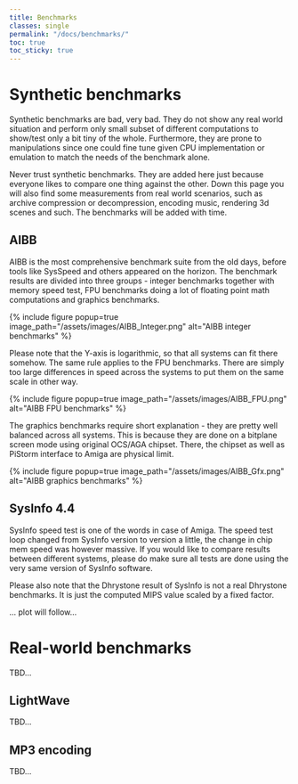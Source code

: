 ```yaml
---
title: Benchmarks
classes: single
permalink: "/docs/benchmarks/"
toc: true
toc_sticky: true
---
```


# Synthetic benchmarks

Synthetic benchmarks are bad, very bad. They do not show any real world situation and perform only small
subset of different computations to show/test only a bit tiny of the whole. Furthermore, they are prone to
manipulations since one could fine tune given CPU implementation or emulation to match the needs of the benchmark
alone.

Never trust synthetic benchmarks. They are added here just because everyone likes to compare one thing against
the other. Down this page you will also find some measurements from real world scenarios, such as archive compression
or decompression, encoding music, rendering 3d scenes and such. The benchmarks will be added with time.

## AIBB

AIBB is the most comprehensive benchmark suite from the old days, before tools like SysSpeed and others appeared
on the horizon. The benchmark results are divided into three groups - integer benchmarks together with memory speed
test, FPU benchmarks doing a lot of floating point math computations and graphics benchmarks.

{% include figure popup=true image_path="/assets/images/AIBB_Integer.png" alt="AIBB integer benchmarks" %}

Please note that the Y-axis is logarithmic, so that all systems can fit there somehow. The same rule applies to the
FPU benchmarks. There are simply too large differences in speed across the systems to put them on the same scale in
other way.

{% include figure popup=true image_path="/assets/images/AIBB_FPU.png" alt="AIBB FPU benchmarks" %}

The graphics benchmarks require short explanation - they are pretty well balanced across all systems. This is because
they are done on a bitplane screen mode using original OCS/AGA chipset. There, the chipset as well as PiStorm interface
to Amiga are physical limit.

{% include figure popup=true image_path="/assets/images/AIBB_Gfx.png" alt="AIBB graphics benchmarks" %}

## SysInfo 4.4

SysInfo speed test is one of the words in case of Amiga. The speed test loop changed from SysInfo version to version a
little, the change in chip mem speed was however massive. If you would like to compare results between different
systems, please do make sure all tests are done using the very same version of SysInfo software.

Please also note that the Dhrystone result of SysInfo is not a real Dhrystone benchmarks. It is just the computed MIPS
value scaled by a fixed factor.

... plot will follow...

# Real-world benchmarks
TBD...
## LightWave
TBD...
## MP3 encoding
TBD...